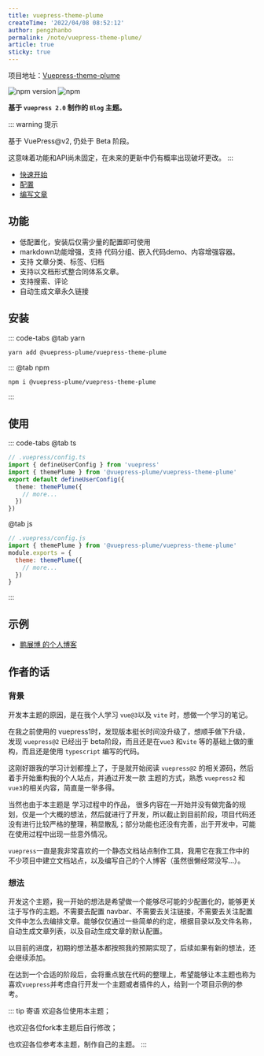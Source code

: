 ```yaml
---
title: vuepress-theme-plume
createTime: '2022/04/08 08:52:12'
author: pengzhanbo
permalink: /note/vuepress-theme-plume/
article: true
sticky: true
---
```


项目地址：[Vuepress-theme-plume](https://github.com/pengzhanbo/vuepress-theme-plume)

![npm version](https://badge.fury.io/js/@vuepress-plume%2Fvuepress-theme-plume.svg)
![npm](https://img.shields.io/npm/dy/@vuepress-plume/vuepress-theme-plume?style=flat)

__基于 `vuepress 2.0` 制作的 `Blog` 主题。__

::: warning 提示

基于 VuePress@v2, 仍处于 Beta 阶段。

这意味着功能和API尚未固定，在未来的更新中仍有概率出现破坏更改。
:::

- [快速开始](/note/vuepress-theme-plume/quick-start/)
- [配置](/note/vuepress-theme-plume/theme-config/)
- [编写文章](/note/vuepress-theme-plume/write-article/)

## 功能

- 低配置化，安装后仅需少量的配置即可使用
- markdown功能增强，支持 代码分组、嵌入代码demo、内容增强容器。
- 支持 文章分类、标签、归档
- 支持以文档形式整合同体系文章。
- 支持搜索、评论
- 自动生成文章永久链接

## 安装

::: code-tabs
@tab yarn
``` sh
yarn add @vuepress-plume/vuepress-theme-plume
```
:::
@tab npm
``` sh
npm i @vuepress-plume/vuepress-theme-plume
```
:::

## 使用

::: code-tabs
@tab ts
``` ts
// .vuepress/config.ts
import { defineUserConfig } from 'vuepress'
import { themePlume } from '@vuepress-plume/vuepress-theme-plume'
export default defineUserConfig({
  theme: themePlume({
    // more...
  })
})
```

@tab js
``` js
// .vuepress/config.js
import { themePlume } from '@vuepress-plume/vuepress-theme-plume'
module.exports = {
  theme: themePlume({
    // more...
  })
}
```
:::

## 示例

- [鹏展博 的个人博客](https://pengzhanbo.cn)

## 作者的话

### 背景
开发本主题的原因，是在我个人学习 `vue@3`以及 `vite` 时，想做一个学习的笔记。

在我之前使用的 vuepress1时，发现版本挺长时间没升级了，想顺手做下升级，发现 `vuepress@2` 已经出于 beta阶段，而且还是在`vue3` 和`vite` 等的基础上做的重构，而且还是使用 `typescript` 编写的代码。

这刚好跟我的学习计划都撞上了，于是就开始阅读 `vuepress@2` 的相关源码，然后着手开始重构我的个人站点，并通过开发一款 主题的方式，熟悉 `vuepress2` 和 `vue3`的相关内容，简直是一举多得。

当然也由于本主题是 学习过程中的作品， 很多内容在一开始并没有做完备的规划，仅是一个大概的想法，然后就进行了开发，所以截止到目前阶段，项目代码还没有进行比较严格的整理，稍显散乱；部分功能也还没有完善，出于开发中，可能在使用过程中出现一些意外情况。

`vuepress`一直是我非常喜欢的一个静态文档站点制作工具，我用它在我工作中的不少项目中建立文档站点，以及编写自己的个人博客（虽然很懒经常没写...）。

### 想法
开发这个主题，我一开始的想法是希望做一个能够尽可能的少配置化的，能够更关注于写作的主题。不需要去配置 navbar、不需要去关注链接，不需要去关注配置文件中怎么去编排文章。能够仅仅通过一些简单的约定，根据目录以及文件名称，自动生成文章列表，以及自动生成文章的默认配置。

以目前的进度，初期的想法基本都按照我的预期实现了，后续如果有新的想法，还会继续添加。

在达到一个合适的阶段后，会将重点放在代码的整理上，希望能够让本主题也称为喜欢`vuepress`并考虑自行开发一个主题或者插件的人，给到一个项目示例的参考。

::: tip 寄语
欢迎各位使用本主题；

也欢迎各位fork本主题后自行修改；

也欢迎各位参考本主题，制作自己的主题。
:::
